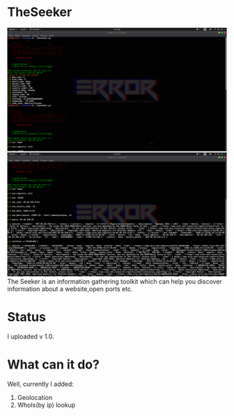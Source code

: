 # TheSeeker
![Alt text](/pic1.png?raw=true "pic1")
![Alt text](/pic2.png?raw=true "pic2")
The Seeker is an information gathering toolkit which can help you discover information about a website,open ports etc.

#  Status 

I uploaded v 1.0.

# What can it do?
Well, currently I added:
1. Geolocation
2. WhoIs(by ip) lookup
